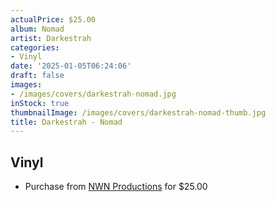 ```yaml
---
actualPrice: $25.00
album: Nomad
artist: Darkestrah
categories:
- Vinyl
date: '2025-01-05T06:24:06'
draft: false
images:
- /images/covers/darkestrah-nomad.jpg
inStock: true
thumbnailImage: /images/covers/darkestrah-nomad-thumb.jpg
title: Darkestrah - Nomad
---
```


## Vinyl
* Purchase from [NWN Productions](http://shop.nwnprod.com/index.php?route=product/product&path=75&product_id=59114&sort=pd.name&order=ASC) for $25.00
